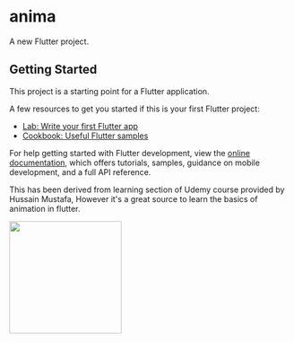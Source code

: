 # anima

A new Flutter project.

## Getting Started

This project is a starting point for a Flutter application.

A few resources to get you started if this is your first Flutter project:

- [Lab: Write your first Flutter app](https://docs.flutter.dev/get-started/codelab)
- [Cookbook: Useful Flutter samples](https://docs.flutter.dev/cookbook)

For help getting started with Flutter development, view the
[online documentation](https://docs.flutter.dev/), which offers tutorials,
samples, guidance on mobile development, and a full API reference.

This has been derived from learning section of Udemy course provided by Hussain Mustafa,
However it's a great source to learn the basics of animation in flutter.

<img src= "https://github.com/dhirajchaurasiya10/Anima/assets/106879418/a928f915-7385-4fed-9238-fc02ad8c1123" width="200">


